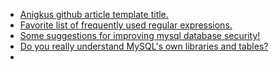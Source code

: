 
- [Anigkus github article template title.](./anigkus-github-article-template-title.md)<br/>
- [Favorite list of frequently used regular expressions.](./favorite-list-of-frequently-used-regular-expressions.md) <br/>
- [Some suggestions for improving mysql database security!](./some-suggestions-for-improving-mysql-database-security.md) <br/>
- [Do you really understand MySQL's own libraries and tables?](./do-you-really-understand-mysql-is-own-libraries-and-tables.md)<br/>
- <br/>
